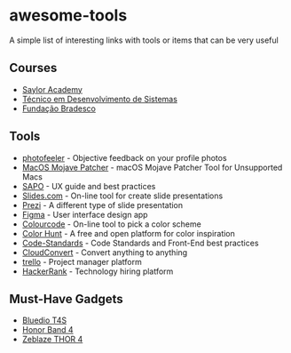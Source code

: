 # awesome-tools

A simple list of interesting links with tools or items that can be very useful

## Courses

- [Saylor Academy](https://www.saylor.org)
- [Técnico em Desenvolvimento de Sistemas](http://senaiweb.fieb.org.br/senai2/cursos/desenvolvimento-de-sistemas/)
- [Fundação Bradesco](https://www.ev.org.br/)

## Tools

- [photofeeler](https://www.photofeeler.com/) - Objective feedback on your profile photos
- [MacOS Mojave Patcher](http://dosdude1.com/mojave/#downloads) - macOS Mojave Patcher Tool for Unsupported Macs
- [SAPO](https://ux.sapo.pt/) - UX guide and best practices
- [Slides.com](https://slides.com/) - On-line tool for create slide presentations
- [Prezi](https://prezi.com/) - A different type of slide presentation
- [Figma](https://www.figma.com/) - User interface design app
- [Colourcode](https://colourco.de/) - On-line tool to pick a color scheme
- [Color Hunt](https://colorhunt.co/) - A free and open platform for color inspiration
- [Code-Standards](http://andrecomws.com/lab/code-standards/) - Code Standards and Front-End best practices
- [CloudConvert](https://cloudconvert.com/) - Convert anything to anything
- [trello](https://trello.com/) - Project manager platform
- [HackerRank](https://www.hackerrank.com/) - Technology hiring platform


## Must-Have Gadgets

- [Bluedio T4S](https://www.gearbest.com/earbud-headphones/pp_1156989.html?wid=1433363)
- [Honor Band 4](https://br.gearbest.com/smart-watches/pp_009560175050.html?wid=1433363#goodsDetail)
- [Zeblaze THOR 4](https://www.gearbest.com/smart-watch-phone/pp_009958858432.html?wid=1527929#goodsDetail)
